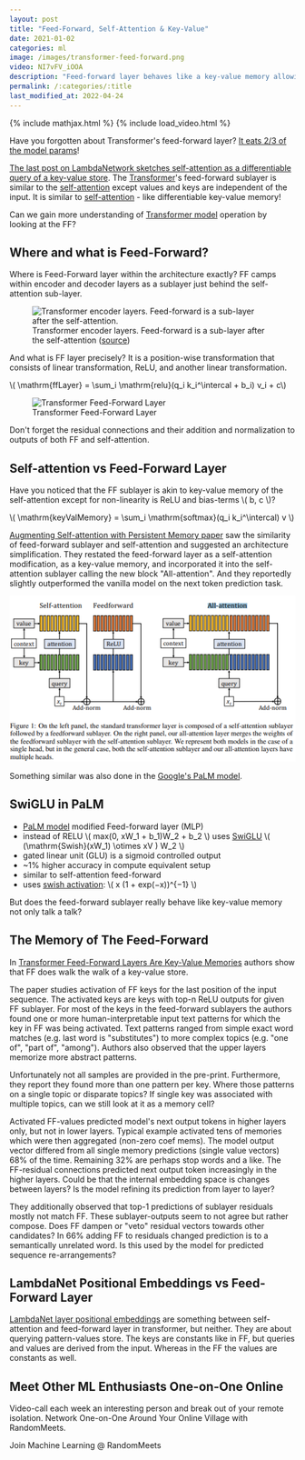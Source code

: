 ```yaml
---
layout: post
title: "Feed-Forward, Self-Attention & Key-Value"
date: 2021-01-02
categories: ml
image: /images/transformer-feed-forward.png
video: NI7vFV_iOOA
description: "Feed-forward layer behaves like a key-value memory allowing modification to all-attention: a self-attention inspired modification similar to SwiGLU."
permalink: /:categories/:title
last_modified_at: 2022-04-24
---
```


{% include mathjax.html %}
{% include load_video.html %}


Have you forgotten about Transformer's feed-forward layer? [It eats 2/3 of the model params](https://arxiv.org/pdf/2012.14913v1.pdf)!

[The last post on LambdaNetwork sketches self-attention as a differentiable query of a key-value store](/ml/Lamda-Networks-Transform-Self-Attention).
The [Transformer](/ml/transformers-self-attention-mechanism-simplified)'s feed-forward sublayer is similar to the [self-attention](/ml/transformers-self-attention-mechanism-simplified) except values and keys are independent of the input.
It is similar to [self-attention](/ml/transformers-self-attention-mechanism-simplified) - like differentiable key-value memory!

Can we gain more understanding of [Transformer model](/ml/transformers-self-attention-mechanism-simplified) operation by looking at the FF?

## Where and what is Feed-Forward?

Where is Feed-Forward layer within the architecture exactly?
FF camps within encoder and decoder layers as a sublayer just behind the self-attention sub-layer.

<figure class="figure">
    <img
        class="figure-img img-fluid rounded lazyload"
        alt="Transformer encoder layers. Feed-forward is a sub-layer after the self-attention."
        data-src="/images/transformer-layers-encoder.jpg"
        style="width: 300px"
    >
    <figcaption class="figure-caption">
        Transformer encoder layers. Feed-forward is a sub-layer after the self-attention (<a href="https://papers.nips.cc/paper/2017/file/3f5ee243547dee91fbd053c1c4a845aa-Paper.pdf">source</a>)
    </figcaption>
</figure>

And what is FF layer precisely?
It is a position-wise transformation that consists of linear transformation, ReLU, and another linear transformation.

\\( \mathrm{ffLayer} = \sum_i \mathrm{relu}(q_i k_i^\intercal + b_i) v_i + c\\)


<figure class="figure">
    <img
        class="figure-img img-fluid rounded lazyload"
        alt="Transformer Feed-Forward Layer"
        data-src="/images/transformer-feed-forward.png"
        style="width: 400px"
>
    <figcaption class="figure-caption">
        Transformer Feed-Forward Layer 
    </figcaption>
</figure>

Don't forget the residual connections and their addition and normalization to outputs of both FF and self-attention.


## Self-attention vs Feed-Forward Layer

Have you noticed that the FF sublayer is akin to key-value memory of the self-attention except for non-linearity is ReLU and bias-terms \\( b, c \\)?

\\( \mathrm{keyValMemory} = \sum_i \mathrm{softmax}(q_i k_i^\intercal) v \\)

[Augmenting Self-attention with Persistent Memory paper](https://arxiv.org/pdf/1907.01470.pdf) saw the similarity of feed-forward sublayer and self-attention and suggested an architecture simplification.
They restated the feed-forward layer as a self-attention modification, as a key-value memory, and incorporated it into the self-attention sublayer calling the new block "All-attention".
And they reportedly slightly outperformed the vanilla model on the next token prediction task.

![All-attention: feed-forward layer restated as self-attention](/images/all-attention-feed-forward-as-self-attention.png)

Something similar was also done in the [Google's PaLM model](/ml/googles-pathways-language-model-and-chain-of-thought).


## SwiGLU in PaLM
- [PaLM model](/ml/googles-pathways-language-model-and-chain-of-thought) modified Feed-forward layer (MLP)
- instead of RELU \\( max(0, xW_1 + b_1)W_2 + b_2 \\) uses [SwiGLU](https://arxiv.org/pdf/2002.05202.pdf) \\( (\mathrm{Swish}(xW_1) \otimes xV ) W_2 \\)
- gated linear unit (GLU) is a sigmoid controlled output
- ~1% higher accuracy in compute equivalent setup
- similar to self-attention feed-forward
- uses [swish activation](https://arxiv.org/pdf/1710.05941v1.pdf?source=post_page): \\( x (1 + exp(−x))^{−1} \\)


But does the feed-forward sublayer really behave like key-value memory not only talk a talk?


## The Memory of The Feed-Forward

In [Transformer Feed-Forward Layers Are Key-Value Memories](https://arxiv.org/pdf/2012.14913v1.pdf) authors show that FF does walk the walk of a key-value store.

The paper studies activation of FF keys for the last position of the input sequence.
The activated keys are  keys with top-n ReLU outputs for given FF sublayer.
For most of the keys in the feed-forward sublayers the authors found one or more human-interpretable input text patterns for which the key in FF was being activated.
Text patterns ranged from simple exact word matches (e.g. last word is "substitutes") to more complex topics (e.g. "one of", "part of", "among").
Authors also observed that the upper layers memorize more abstract patterns.

Unfortunately not all samples are provided in the pre-print.
Furthermore, they report they found more than one pattern per key.
Where those patterns on a single topic or disparate topics?
If single key was associated with multiple topics, can we still look at it as a memory cell?

Activated FF-values predicted model's next output tokens in higher layers only, but not in lower layers.
Typical example activated tens of memories which were then aggregated (non-zero coef mems).
The model output vector differed from all single memory predictions (single value vectors) 68% of the time.
Remaining 32% are perhaps stop words and a like.
The FF-residual connections predicted next output token increasingly in the higher layers.
Could be that the internal embedding space is changes between layers?
Is the model refining its prediction from layer to layer?

They additionally observed that top-1 predictions of sublayer residuals mostly not match FF.
These sublayer-outputs seem to not agree but rather compose.
Does FF dampen or "veto" residual vectors towards other candidates?
In 66% adding FF to residuals changed prediction is to a semantically unrelated word.
Is this used by the model for predicted sequence re-arrangements?

## LambdaNet Positional Embeddings vs Feed-Forward Layer

[LambdaNet layer positional embeddings](/ml/Lamda-Networks-Transform-Self-Attention) are something between self-attention and feed-forward layer in transformer, but neither.
They are about querying pattern-values store.
The keys are constants like in FF, but queries and values are derived from the input.
Whereas in the FF the values are constants as well.


## Meet Other ML Enthusiasts One-on-One Online

Video-call each week an interesting person and break out of your remote isolation.
Network One-on-One Around Your Online Village with RandomMeets.

<a class="btn btn-info" style="text-decoration: none;" href="https://randommeets.com/invite/eyJncm91cF9pZCI6IjZhMzNkMTVjLTc0NjItNGFhMS1hNTc0LWM1NTUwMWQ4NWNkZiJ9.X76oug.2563ghpMTzbST9KPHerGeDqhXRY">
    Join Machine Learning @ RandomMeets
</a>
